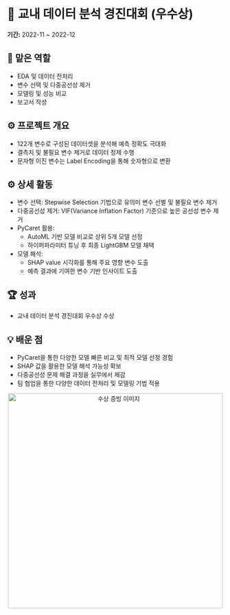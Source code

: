 # 🧩 교내 데이터 분석 경진대회 (우수상)  
**기간:** 2022-11 ~ 2022-12

## 📌 맡은 역할
- EDA 및 데이터 전처리  
- 변수 선택 및 다중공선성 제거  
- 모델링 및 성능 비교  
- 보고서 작성  

## ⚙️ 프로젝트 개요  
- 122개 변수로 구성된 데이터셋을 분석해 예측 정확도 극대화  
- 결측치 및 불필요 변수 제거로 데이터 정제 수행  
- 문자형 이진 변수는 Label Encoding을 통해 숫자형으로 변환  

## ⚙️ 상세 활동  
- 변수 선택: Stepwise Selection 기법으로 유의미 변수 선별 및 불필요 변수 제거  
- 다중공선성 제거: VIF(Variance Inflation Factor) 기준으로 높은 공선성 변수 제거  
- PyCaret 활용:  
  - AutoML 기반 모델 비교로 상위 5개 모델 선정  
  - 하이퍼파라미터 튜닝 후 최종 LightGBM 모델 채택  
- 모델 해석:  
  - SHAP value 시각화를 통해 주요 영향 변수 도출  
  - 예측 결과에 기여한 변수 기반 인사이트 도출  

## 🏆 성과  
- 교내 데이터 분석 경진대회 우수상 수상  

## 💡 배운 점  
- PyCaret을 통한 다양한 모델 빠른 비교 및 최적 모델 선정 경험  
- SHAP 값을 활용한 모델 해석 가능성 확보  
- 다중공선성 문제 해결 과정을 실무에서 체감  
- 팀 협업을 통한 다양한 데이터 전처리 및 모델링 기법 적용  

<p align="center">
  <img src="College.jpg" alt="수상 증빙 이미지" width="500px">
</p>
